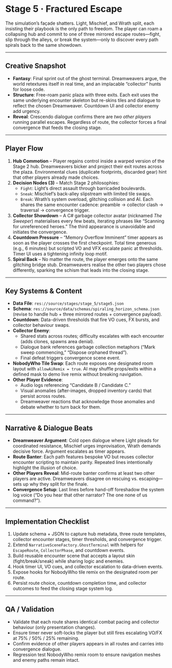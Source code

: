 # Stage 5 · Fractured Escape

The simulation’s façade shatters. Light, Mischief, and Wrath split, each insisting their playbook is the only path to freedom. The player can roam a collapsing hub and commit to one of three mirrored escape routes—fight, slip through the alleys, or break the system—only to discover every path spirals back to the same showdown.

---

## Creative Snapshot

- **Fantasy**: Final sprint out of the ghost terminal. Dreamweavers argue, the world retextures itself in real time, and an implacable “collector” hunts for loose code.
- **Structure**: Free-roam panic plaza with three exits. Each exit uses the same underlying encounter skeleton but re-skins tiles and dialogue to reflect the chosen Dreamweaver. Countdown UI and collector enemy add urgency.
- **Reveal**: Crescendo dialogue confirms there are *two other players* running parallel escapes. Regardless of route, the collector forces a final convergence that feeds the closing stage.

---

## Player Flow

1. **Hub Commotion** – Player regains control inside a warped version of the Stage 2 hub. Dreamweavers bicker and project their exit routes across the plaza. Environmental clues (duplicate footprints, discarded gear) hint that other players already made choices.
2. **Decision Nodes (3)** – Match Stage 2 philosophies:
   - `Fight`: Light’s direct assault through barricaded boulevards.
   - `Sneak`: Mischief’s back-alley slipstream with limited tile swaps.
   - `Break`: Wrath’s system overload, glitching collision and AI.
   Each shares the same encounter cadence: preamble → collector clash → traversal → convergence trigger.
3. **Collector Showdown** – A C# garbage collector avatar (nicknamed *The Sweeper*) materialises every few beats, iterating phrases like “Scanning for unreferenced heroes.” The third appearance is unavoidable and initiates the convergence.
4. **Countdown Pressure** – “Memory Overflow Imminent” timer appears as soon as the player crosses the first checkpoint. Total time generous (e.g., 6 minutes) but scripted VO and VFX escalate panic at thresholds. Timer UI uses a tightening infinity loop motif.
5. **Spiral Back** – No matter the route, the player emerges onto the same glitching bridge stub. Dreamweavers realise the other two players chose differently, sparking the schism that leads into the closing stage.

---

## Key Systems & Content

- **Data File**: `res://source/stages/stage_5/stage5.json`
- **Schema**: `res://source/data/schemas/spiraling_horizon_schema.json` (revise to handle hub + three mirrored routes + convergence payload).
- **Countdown**: Data-driven thresholds that fire VO cues, FX bursts, and collector behaviour swaps.
- **Collector Enemy**:
  - Shared stats across routes; difficulty escalates with each encounter (adds clones, spawns area denial).
  - Dialogue bank references garbage collection metaphors (“Mark sweep commencing,” “Dispose orphaned thread”).
  - Final defeat triggers convergence scene event.
- **NobodyWho Tile Swap**: Each route exposes one designated room layout with `allowAiRemix = true`. AI may shuffle props/exits within a defined mask to demo live remix without breaking navigation.
- **Other Player Evidence**:
  - Audio logs referencing “Candidate B / Candidate C.”
  - Visual anomalies (after-images, dropped inventory cards) that persist across routes.
  - Dreamweaver reactions that acknowledge those anomalies and debate whether to turn back for them.

---

## Narrative & Dialogue Beats

- **Dreamweaver Argument**: Cold open dialogue where Light pleads for coordinated resistance, Mischief urges improvisation, Wrath demands decisive force. Argument escalates as timer appears.
- **Route Banter**: Each path features bespoke VO but reuses collector encounter scripting to maintain parity. Repeated lines intentionally highlight the illusion of choice.
- **Other Players Reveal**: Mid-route banter confirms at least two other players are active. Dreamweavers disagree on rescuing vs. escaping—sets up why they split for the finale.
- **Convergence Setup**: Last lines before hand-off foreshadow the system log voice (“Do you hear that other narrator? The one none of us command?”).

---

## Implementation Checklist

1. Update schema + JSON to capture hub metadata, three route templates, collector encounter stages, timer thresholds, and convergence trigger.
2. Extend `NarrativeSceneFactory.GhostTerminal` with helpers for `EscapeRoute`, `CollectorPhase`, and countdown events.
3. Build reusable encounter scene that accepts a layout skin (fight/break/sneak) while sharing logic and enemies.
4. Hook timer UI, VO cues, and collector escalation to data-driven events.
5. Expose hooks for NobodyWho tile remix on the designated room per route.
6. Persist route choice, countdown completion time, and collector outcomes to feed the closing stage system log.

---

## QA / Validation

- Validate that each route shares identical combat pacing and collector behaviour (only presentation changes).
- Ensure timer never soft-locks the player but still fires escalating VO/FX at 75% / 50% / 25% remaining.
- Confirm evidence of other players appears in all routes and carries into convergence dialogue.
- Regression test NobodyWho remix room to ensure navigation meshes and enemy paths remain intact.
